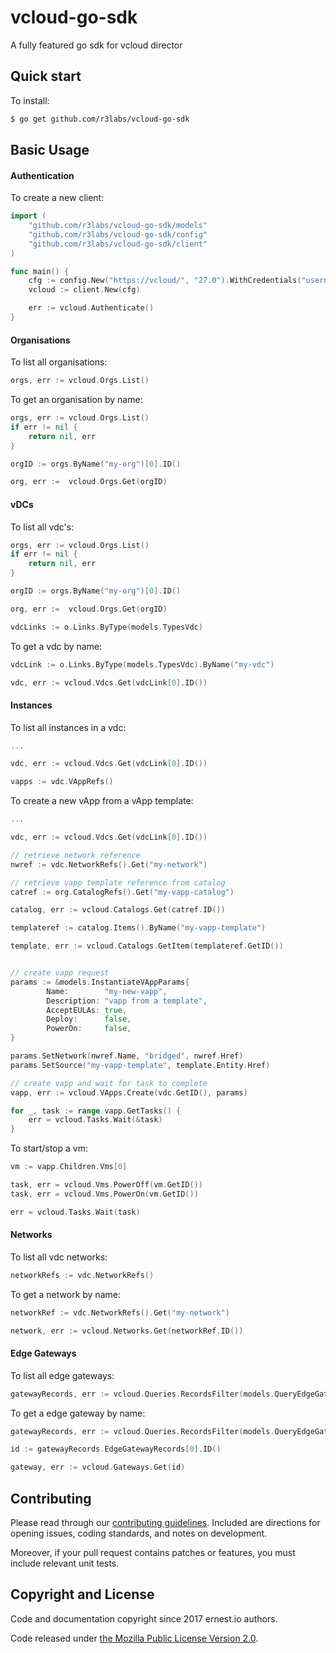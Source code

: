 # vcloud-go-sdk
A fully featured go sdk for vcloud director


## Quick start

To install:

```sh
$ go get github.com/r3labs/vcloud-go-sdk
```


## Basic Usage

#### Authentication

To create a new client:

```go
import (
    "github.com/r3labs/vcloud-go-sdk/models"
    "github.com/r3labs/vcloud-go-sdk/config"
    "github.com/r3labs/vcloud-go-sdk/client"
)

func main() {
    cfg := config.New("https://vcloud/", "27.0").WithCredentials("username", "password")
    vcloud := client.New(cfg)

    err := vcloud.Authenticate()
}
```

#### Organisations

To list all organisations:

```go
orgs, err := vcloud.Orgs.List()
```

To get an organisation by name:

```go
orgs, err := vcloud.Orgs.List()
if err != nil {
	return nil, err
}

orgID := orgs.ByName("my-org")[0].ID()

org, err :=  vcloud.Orgs.Get(orgID)
```

#### vDCs

To list all vdc's:

```go
orgs, err := vcloud.Orgs.List()
if err != nil {
	return nil, err
}

orgID := orgs.ByName("my-org")[0].ID()

org, err :=  vcloud.Orgs.Get(orgID)

vdcLinks := o.Links.ByType(models.TypesVdc)
```


To get a vdc by name:
```go
vdcLink := o.Links.ByType(models.TypesVdc).ByName("my-vdc")

vdc, err := vcloud.Vdcs.Get(vdcLink[0].ID())
```

#### Instances

To list all instances in a vdc:


```go
...

vdc, err := vcloud.Vdcs.Get(vdcLink[0].ID())

vapps := vdc.VAppRefs()
```

To create a new vApp from a vApp template:

```go
...

vdc, err := vcloud.Vdcs.Get(vdcLink[0].ID())

// retrieve network reference
nwref := vdc.NetworkRefs().Get("my-network")

// retrieve vapp template reference from catalog
catref := org.CatalogRefs().Get("my-vapp-catalog")

catalog, err := vcloud.Catalogs.Get(catref.ID())

templateref := catalog.Items().ByName("my-vapp-template")

template, err := vcloud.Catalogs.GetItem(templateref.GetID())


// create vapp request
params := &models.InstantiateVAppParams{
		Name:        "my-new-vapp",
		Description: "vapp from a template",
		AcceptEULAs: true,
		Deploy:      false,
		PowerOn:     false,
}

params.SetNetwork(nwref.Name, "bridged", nwref.Href)
params.SetSource("my-vapp-template", template.Entity.Href)

// create vapp and wait for task to complete
vapp, err := vcloud.VApps.Create(vdc.GetID(), params)

for _, task := range vapp.GetTasks() {
    err = vcloud.Tasks.Wait(&task)
}
```

To start/stop a vm:

```go
vm := vapp.Children.Vms[0]

task, err = vcloud.Vms.PowerOff(vm.GetID())
task, err = vcloud.Vms.PowerOn(vm.GetID())

err = vcloud.Tasks.Wait(task)
```

#### Networks

To list all vdc networks:

```go
networkRefs := vdc.NetworkRefs()
```

To get a network by name:

```go
networkRef := vdc.NetworkRefs().Get("my-network")

network, err := vcloud.Networks.Get(networkRef.ID())
```

#### Edge Gateways

To list all edge gateways:

```go
gatewayRecords, err := vcloud.Queries.RecordsFilter(models.QueryEdgeGateway, "vdc=="+vdc.Href, "1")
```

To get a edge gateway by name:

```go
gatewayRecords, err := vcloud.Queries.RecordsFilter(models.QueryEdgeGateway, "vdc=="+vdc.Href, "1")

id := gatewayRecords.EdgeGatewayRecords[0].ID()

gateway, err := vcloud.Gateways.Get(id)
```





## Contributing

Please read through our
[contributing guidelines](CONTRIBUTING.md).
Included are directions for opening issues, coding standards, and notes on
development.

Moreover, if your pull request contains patches or features, you must include
relevant unit tests.


## Copyright and License

Code and documentation copyright since 2017 ernest.io authors.

Code released under
[the Mozilla Public License Version 2.0](LICENSE).
